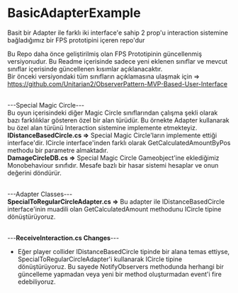 # BasicAdapterExample
Basit bir Adapter ile farklı iki interface'e sahip 2 prop'u interaction sistemine bağladığımız bir FPS prototipini içeren repo'dur<br>

Bu Repo daha önce geliştirilmiş olan FPS Prototipinin güncellenmiş versiyonudur. Bu Readme içerisinde sadece yeni eklenen sınıflar ve mevcut sınıflar içerisinde güncellenen kısımlar açıklanacaktır.<br> Bir önceki versiyondaki tüm sınıfların açıklamasına ulaşmak için => https://github.com/Unitarian2/ObserverPattern-MVP-Based-User-Interface <br><br>

---Special Magic Circle---<br>
Bu oyun içerisindeki diğer Magic Circle sınıflarından çalışma şekli olarak bazı farklılıklar gösteren özel bir alan türüdür. Bu örnekte Adapter kullanarak bu özel alan türünü Interaction sistemine implemente etmekteyiz.<br>
<b>IDistanceBasedCircle.cs =></b> Special Magic Circle'ların implemente ettiği interface'dir. ICircle interface'inden farklı olarak GetCalculatedAmountByPos methodu bir parametre almaktadır.<br>
<b>DamageCircleDB.cs =></b> Special Magic Circle Gameobject'ine eklediğimiz Monobehaviour sınıfıdır. Mesafe bazlı bir hasar sistemi hesaplar ve onun değerini döndürür.<br><br>

---Adapter Classes---<br>
<b>SpecialToRegularCircleAdapter.cs =></b> Bu adapter ile IDistanceBasedCircle interface'inin muadili olan GetCalculatedAmount methodunu ICircle tipine dönüştürüyoruz.<br><br>

---<b>ReceiveInteraction.cs Changes</b>---<br>
- Eğer player collider IDistanceBasedCircle tipinde bir alana temas ettiyse, SpecialToRegularCircleAdapter'i kullanarak ICircle tipine dönüştürüyoruz. Bu sayede NotifyObservers methodunda herhangi bir güncelleme yapmadan veya yeni bir method oluşturmadan event'i fire edebiliyoruz.<br>

